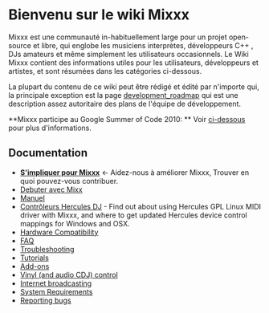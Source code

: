 # Bienvenu sur le wiki Mixxx

Mixxx est une communauté in-habituellement large pour un projet
open-source et libre, qui englobe les musiciens interprètes,
développeurs C++ , DJs amateurs et même simplement les utilisateurs
occasionnels. Le Wiki Mixxx contient des informations utiles pour les
utilisateurs, développeurs et artistes, et sont résumées dans les
catégories ci-dessous.

La plupart du contenu de ce wiki peut être rédigé et édité par n'importe
qui, la principale exception est la page
[development\_roadmap](development_roadmap) qui est une description
assez autoritaire des plans de l'équipe de développement.

\*\*Mixxx participe au Google Summer of Code 2010: \*\* Voir
[ci-dessous](home#google_summer_of_code) pour plus d'informations.

## Documentation

  - **[S'impliquer pour Mixxx](impliquer-mix.md)** \<- Aidez-nous à
    améliorer Mixxx, Trouver en quoi pouvez-vous contribuer.
  - [Debuter avec Mixx](Debuter-avec-Mixx.md)
  - [Manuel](Manuel)
  - [Contrôleurs Hercules DJ](Hercules-french.md) - Find out about using
    Hercules GPL Linux MIDI driver with Mixxx, and where to get updated
    Hercules device control mappings for Windows and OSX.
  - [Hardware Compatibility](Hardware-Compatibility.md)
  - [FAQ](FAQ)
  - [Troubleshooting](Troubleshooting)
  - [Tutorials](Tutorials)
  - [Add-ons](Add-ons)
  - [Vinyl (and audio CDJ) control](Vinyl-Control.md)
  - [Internet broadcasting](Internet-broadcasting.md)
  - [System Requirements](System-Requirements.md)
  - [Reporting bugs](Reporting-bugs.md)
